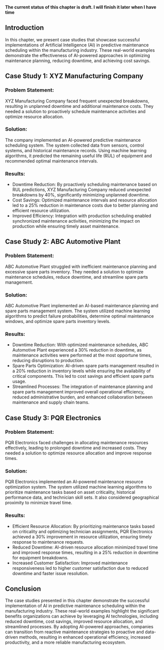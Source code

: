 **The current status of this chapter is draft. I will finish it later when I have time**

Introduction
------------

In this chapter, we present case studies that showcase successful implementations of Artificial Intelligence (AI) in predictive maintenance scheduling within the manufacturing industry. These real-world examples demonstrate the effectiveness of AI-powered approaches in optimizing maintenance planning, reducing downtime, and achieving cost savings.

Case Study 1: XYZ Manufacturing Company
---------------------------------------

### Problem Statement:

XYZ Manufacturing Company faced frequent unexpected breakdowns, resulting in unplanned downtime and additional maintenance costs. They needed a solution to proactively schedule maintenance activities and optimize resource allocation.

### Solution:

The company implemented an AI-powered predictive maintenance scheduling system. The system collected data from sensors, control systems, and historical maintenance records. Using machine learning algorithms, it predicted the remaining useful life (RUL) of equipment and recommended optimal maintenance intervals.

### Results:

* Downtime Reduction: By proactively scheduling maintenance based on RUL predictions, XYZ Manufacturing Company reduced unexpected breakdowns by 40%, significantly minimizing unplanned downtime.
* Cost Savings: Optimized maintenance intervals and resource allocation led to a 25% reduction in maintenance costs due to better planning and efficient resource utilization.
* Improved Efficiency: Integration with production scheduling enabled synchronized maintenance activities, minimizing the impact on production while ensuring timely asset maintenance.

Case Study 2: ABC Automotive Plant
----------------------------------

### Problem Statement:

ABC Automotive Plant struggled with inefficient maintenance planning and excessive spare parts inventory. They needed a solution to optimize maintenance schedules, reduce downtime, and streamline spare parts management.

### Solution:

ABC Automotive Plant implemented an AI-based maintenance planning and spare parts management system. The system utilized machine learning algorithms to predict failure probabilities, determine optimal maintenance windows, and optimize spare parts inventory levels.

### Results:

* Downtime Reduction: With optimized maintenance schedules, ABC Automotive Plant experienced a 30% reduction in downtime, as maintenance activities were performed at the most opportune times, reducing disruptions to production.
* Spare Parts Optimization: AI-driven spare parts management resulted in a 20% reduction in inventory levels while ensuring the availability of critical components. This led to cost savings and efficient spare parts usage.
* Streamlined Processes: The integration of maintenance planning and spare parts management improved overall operational efficiency, reduced administrative burden, and enhanced collaboration between maintenance and supply chain teams.

Case Study 3: PQR Electronics
-----------------------------

### Problem Statement:

PQR Electronics faced challenges in allocating maintenance resources effectively, leading to prolonged downtime and increased costs. They needed a solution to optimize resource allocation and improve response times.

### Solution:

PQR Electronics implemented an AI-powered maintenance resource optimization system. The system utilized machine learning algorithms to prioritize maintenance tasks based on asset criticality, historical performance data, and technician skill sets. It also considered geographical proximity to minimize travel time.

### Results:

* Efficient Resource Allocation: By prioritizing maintenance tasks based on criticality and optimizing technician assignments, PQR Electronics achieved a 30% improvement in resource utilization, ensuring timely response to maintenance requests.
* Reduced Downtime: AI-driven resource allocation minimized travel time and improved response times, resulting in a 25% reduction in downtime for equipment breakdowns.
* Increased Customer Satisfaction: Improved maintenance responsiveness led to higher customer satisfaction due to reduced downtime and faster issue resolution.

Conclusion
----------

The case studies presented in this chapter demonstrate the successful implementation of AI in predictive maintenance scheduling within the manufacturing industry. These real-world examples highlight the significant benefits organizations can achieve by leveraging AI technologies, including reduced downtime, cost savings, improved resource allocation, and streamlined processes. By adopting AI-powered approaches, companies can transition from reactive maintenance strategies to proactive and data-driven methods, resulting in enhanced operational efficiency, increased productivity, and a more reliable manufacturing ecosystem.
